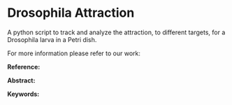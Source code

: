 # Drosophila Attraction

A python script to track and analyze the attraction, to different targets, for a Drosophila larva in a Petri dish.

For more information please refer to our work:

**Reference:**

**Abstract:** 

**Keywords:** 
